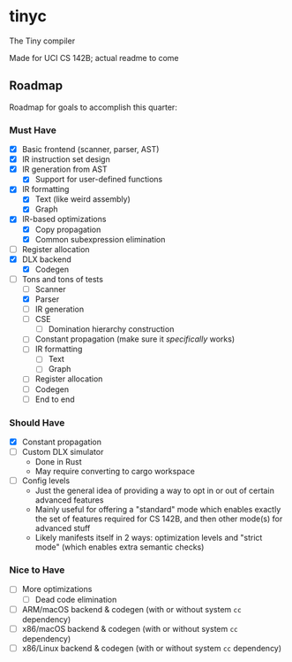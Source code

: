 # tinyc
The Tiny compiler

Made for UCI CS 142B; actual readme to come

## Roadmap
Roadmap for goals to accomplish this quarter:

### Must Have
- [x] Basic frontend (scanner, parser, AST)
- [x] IR instruction set design
- [x] IR generation from AST
  - [x] Support for user-defined functions
- [x] IR formatting
  - [x] Text (like weird assembly)
  - [x] Graph
- [x] IR-based optimizations
  - [x] Copy propagation
  - [x] Common subexpression elimination
- [ ] Register allocation
- [x] DLX backend
  - [x] Codegen
- [ ] Tons and tons of tests
  - [ ] Scanner
  - [x] Parser
  - [ ] IR generation
  - [ ] CSE
    - [ ] Domination hierarchy construction
  - [ ] Constant propagation (make sure it _specifically_ works)
  - [ ] IR formatting
    - [ ] Text
    - [ ] Graph
  - [ ] Register allocation
  - [ ] Codegen
  - [ ] End to end

### Should Have
- [x] Constant propagation
- [ ] Custom DLX simulator
    * Done in Rust
    * May require converting to cargo workspace
- [ ] Config levels
  * Just the general idea of providing a way to opt in or out of certain advanced features
  * Mainly useful for offering a "standard" mode which enables exactly the set of features required for CS 142B, and then other mode(s) for advanced stuff
  * Likely manifests itself in 2 ways: optimization levels and "strict mode" (which enables extra semantic checks)

### Nice to Have
- [ ] More optimizations
  - [ ] Dead code elimination
- [ ] ARM/macOS backend & codegen (with or without system `cc` dependency)
- [ ] x86/macOS backend & codegen (with or without system `cc` dependency)
- [ ] x86/Linux backend & codegen (with or without system `cc` dependency)
